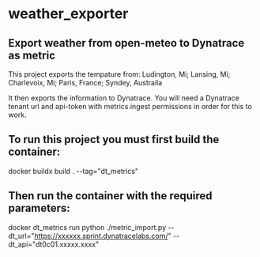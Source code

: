 # weather_exporter
## Export weather from open-meteo to Dynatrace as metric
This project exports the tempature from: 
Ludington, Mi; 
Lansing, Mi; 
Charlevoix, Mi; 
Paris, France; 
Syndey, Austraila 

It then exports the information to Dynatrace. You will need a Dynatrace tenant url and api-token with metrics.ingest permissions in order for this to work. 


## To run this project you must first build the container:

docker buildx build . --tag="dt_metrics"

## Then run the container with the required parameters:

docker dt_metrics run python ./metric_import.py --dt_url="https://xxxxxx.sprint.dynatracelabs.com/" --dt_api="dt0c01.xxxxx.xxxx"  
